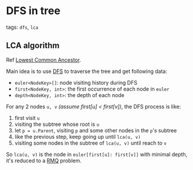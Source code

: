 # DFS in tree

tags: `dfs`, `lca`

## LCA algorithm

Ref [Lowest Common Ancestor](https://cp-algorithms.com/graph/lca.html).

Main idea is to use [DFS](dfs.md) to traverse the tree and get following data:

- `euler<NodeKey>[]`: node visiting history during DFS
- `first<NodeKey, int>`: the first occurrence of each node in `euler`
- `depth<NodeKey, int>`: the depth of each node

For any 2 nodes `u, v` *(assume first[u] < first[v])*, the DFS process is like:

1. first visit `u`
1. visiting the subtree whose root is `u`
1. let `p = u.Parent`, visiting `p` and some other nodes in the `p`'s subtree
1. like the previous step, keep going up until `lca(u, v)`
1. visiting some nodes in the subtree of `lca(u, v)` until reach to `v`

So `lca(u, v)` is the node in `euler[first[u]: first[v]]` with minimal depth, it's reduced to a [RMQ](../rmq.md) problem.